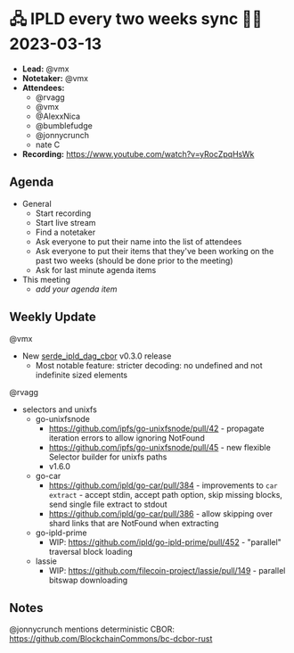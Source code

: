 # 🖧 IPLD every two weeks sync 🙌🏽 2023-03-13

- **Lead:** @vmx
- **Notetaker:** @vmx
- **Attendees:**
  - @rvagg
  - @vmx
  - @AlexxNica
  - @bumblefudge
  - @jonnycrunch
  - nate C
- **Recording:** https://www.youtube.com/watch?v=yRocZpqHsWk


## Agenda

- General
  - Start recording
  - Start live stream
  - Find a notetaker
  - Ask everyone to put their name into the list of attendees
  - Ask everyone to put their items that they've been working on the past two weeks (should be done prior to the meeting)
  - Ask for last minute agenda items
- This meeting
  - _add your agenda item_


## Weekly Update

@vmx
 - New [serde_ipld_dag_cbor](https://github.com/ipld/serde_ipld_dagcbor) v0.3.0 release
   - Most notable feature: stricter decoding: no undefined and not indefinite sized elements

@rvagg
 - selectors and unixfs
     - go-unixfsnode
         - https://github.com/ipfs/go-unixfsnode/pull/42 - propagate iteration errors to allow ignoring NotFound
         - https://github.com/ipfs/go-unixfsnode/pull/45 - new flexible Selector builder for unixfs paths
         - v1.6.0
     - go-car
         - https://github.com/ipld/go-car/pull/384 - improvements to `car extract` - accept stdin, accept path option, skip missing blocks, send single file extract to stdout
         - https://github.com/ipld/go-car/pull/386 - allow skipping over shard links that are NotFound when extracting
     - go-ipld-prime
         - WIP: https://github.com/ipld/go-ipld-prime/pull/452 - "parallel" traversal block loading
     - lassie
         - WIP: https://github.com/filecoin-project/lassie/pull/149 - parallel bitswap downloading

## Notes

<!-- After each call, the notetaker submits a PR to https://github.com/ipld/team-mgmt to store the notes on the meeting-notes folder -->

@jonnycrunch mentions deterministic CBOR: https://github.com/BlockchainCommons/bc-dcbor-rust
